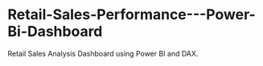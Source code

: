 # Retail-Sales-Performance---Power-Bi-Dashboard
Retail Sales Analysis Dashboard using Power BI and DAX.

